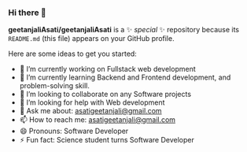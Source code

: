 ### Hi there 👋


**geetanjaliAsati/geetanjaliAsati** is a ✨ _special_ ✨ repository because its `README.md` (this file) appears on your GitHub profile.

Here are some ideas to get you started:

- 🔭 I’m currently working on Fullstack web development
- 🌱 I’m currently learning Backend and Frontend development, and problem-solving skill.
- 👯 I’m looking to collaborate on any Software projects
- 🤔 I’m looking for help with Web development
- 💬 Ask me about: asatigeetanjali@gmail.com
- 📫 How to reach me: asatigeetanjali@gmail.com
- 😄 Pronouns: Software Developer
- ⚡ Fun fact: Science student turns Software Developer
